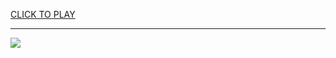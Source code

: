 
<a href="https://premium76.site?title=multiplayer_unblocked_games_online&ref=13M">CLICK TO PLAY</a></h3>
<hr>

<a href="https://premium76.site?title=multiplayer_unblocked_games_online&ref=13M"><img src="https://clearcache.store/games.png"></a>


